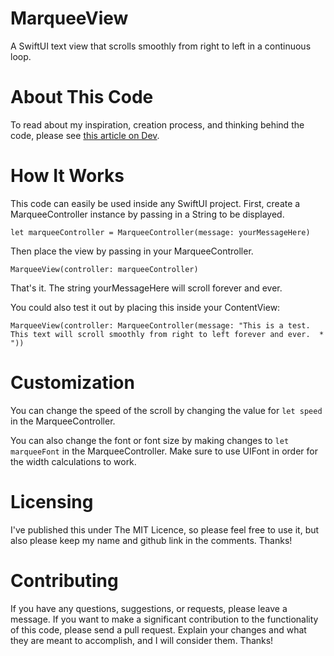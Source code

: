# MarqueeView
A SwiftUI text view that scrolls smoothly from right to left in a continuous loop.

# About This Code
To read about my inspiration, creation process, and thinking behind the code, please see [this article on Dev](https://dev.to/montyharper/marqueeview-smoothly-scrolling-text-in-an-infinite-loop-using-swiftui-2idp).

# How It Works
This code can easily be used inside any SwiftUI project. 
First, create a MarqueeController instance by passing in a String to be displayed.
```
let marqueeController = MarqueeController(message: yourMessageHere)
```
Then place the view by passing in your MarqueeController.
```
MarqueeView(controller: marqueeController)
```
That's it. The string yourMessageHere will scroll forever and ever.

You could also test it out by placing this inside your ContentView:
```
MarqueeView(controller: MarqueeController(message: "This is a test. This text will scroll smoothly from right to left forever and ever.  *  "))
```

# Customization
You can change the speed of the scroll by changing the value for `let speed` in the MarqueeController.

You can also change the font or font size by making changes to `let marqueeFont` in the MarqueeController. Make sure to use UIFont in order for the width calculations to work.

# Licensing
I've published this under The MIT Licence, so please feel free to use it, but also please keep my name and github link in the comments. Thanks!

# Contributing
If you have any questions, suggestions, or requests, please leave a message.
If you want to make a significant contribution to the functionality of this code, please send a pull request. 
Explain your changes and what they are meant to accomplish, and I will consider them. 
Thanks!


